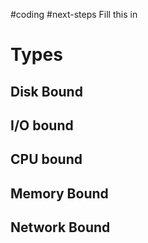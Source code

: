 #coding 
#next-steps Fill this in
# Types

## Disk Bound


## I/O bound


## CPU bound


## Memory Bound


## Network Bound


